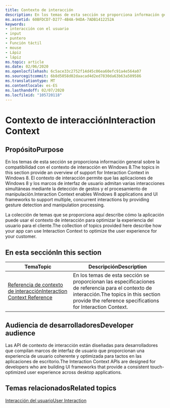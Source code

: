 ```yaml
---
title: Contexto de interacción
description: En los temas de esta sección se proporciona información general sobre la compatibilidad con el contexto de interacción en Windows 8.
ms.assetid: 60BFDCD7-D277-4B4A-94DA-7ADB1412252A
keywords:
- interacción con el usuario
- input
- puntero
- Función táctil
- mouse
- Lápiz
- lápiz
ms.topic: article
ms.date: 02/06/2020
ms.openlocfilehash: 6c5ace33c2752f14d45c06ea60efc91a4e564a07
ms.sourcegitcommit: 6b8d5058d02daacad4d2ed7830da63b63a509586
ms.translationtype: MT
ms.contentlocale: es-ES
ms.lasthandoff: 02/07/2020
ms.locfileid: "105720118"
---
```

# <a name="interaction-context"></a><span data-ttu-id="45d3a-110">Contexto de interacción</span><span class="sxs-lookup"><span data-stu-id="45d3a-110">Interaction Context</span></span>

## <a name="purpose"></a><span data-ttu-id="45d3a-111">Propósito</span><span class="sxs-lookup"><span data-stu-id="45d3a-111">Purpose</span></span>

<span data-ttu-id="45d3a-112">En los temas de esta sección se proporciona información general sobre la compatibilidad con el contexto de interacción en Windows 8.</span><span class="sxs-lookup"><span data-stu-id="45d3a-112">The topics in this section provide an overview of support for Interaction Context in Windows 8.</span></span> <span data-ttu-id="45d3a-113">El contexto de interacción permite que las aplicaciones de Windows 8 y los marcos de interfaz de usuario admitan varias interacciones simultáneas mediante la detección de gestos y el procesamiento de manipulación.</span><span class="sxs-lookup"><span data-stu-id="45d3a-113">Interaction Context enables Windows 8 applications and UI frameworks to support multiple, concurrent interactions by providing gesture detection and manipulation processing.</span></span>

<span data-ttu-id="45d3a-114">La colección de temas que se proporciona aquí describe cómo la aplicación puede usar el contexto de interacción para optimizar la experiencia del usuario para el cliente.</span><span class="sxs-lookup"><span data-stu-id="45d3a-114">The collection of topics provided here describe how your app can use Interaction Context to optimize the user experience for your customer.</span></span>

## <a name="in-this-section"></a><span data-ttu-id="45d3a-115">En esta sección</span><span class="sxs-lookup"><span data-stu-id="45d3a-115">In this section</span></span>

| <span data-ttu-id="45d3a-116">Tema</span><span class="sxs-lookup"><span data-stu-id="45d3a-116">Topic</span></span> | <span data-ttu-id="45d3a-117">Descripción</span><span class="sxs-lookup"><span data-stu-id="45d3a-117">Description</span></span> |
|---|---|
| [<span data-ttu-id="45d3a-118">Referencia de contexto de interacción</span><span class="sxs-lookup"><span data-stu-id="45d3a-118">Interaction Context Reference</span></span>](interaction-context-reference.md)<br/> | <span data-ttu-id="45d3a-119">En los temas de esta sección se proporcionan las especificaciones de referencia para el contexto de interacción.</span><span class="sxs-lookup"><span data-stu-id="45d3a-119">The topics in this section provide the reference specifications for Interaction Context.</span></span><br/> |

## <a name="developer-audience"></a><span data-ttu-id="45d3a-120">Audiencia de desarrolladores</span><span class="sxs-lookup"><span data-stu-id="45d3a-120">Developer audience</span></span>

<span data-ttu-id="45d3a-121">Las API de contexto de interacción están diseñadas para desarrolladores que compilan marcos de interfaz de usuario que proporcionan una experiencia de usuario coherente y optimizada para tactos en las aplicaciones de escritorio.</span><span class="sxs-lookup"><span data-stu-id="45d3a-121">The Interaction Context APIs are designed for developers who are building UI frameworks that provide a consistent touch-optimized user experience across desktop applications.</span></span>

## <a name="related-topics"></a><span data-ttu-id="45d3a-122">Temas relacionados</span><span class="sxs-lookup"><span data-stu-id="45d3a-122">Related topics</span></span>

[<span data-ttu-id="45d3a-123">Interacción del usuario</span><span class="sxs-lookup"><span data-stu-id="45d3a-123">User Interaction</span></span>](../user-interaction.md)
